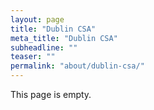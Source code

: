 ```yaml
---
layout: page
title: "Dublin CSA"
meta_title: "Dublin CSA"
subheadline: ""
teaser: ""
permalink: "about/dublin-csa/"
---
```


This page is empty.
